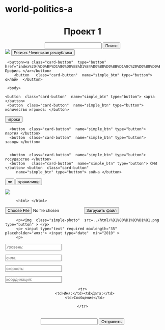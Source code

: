 # world-politics-a

<html> </html>
    <head>
 <meta charset="utf-8">
<meta name="viewport" content="width=device-widtch, initial-scale=1.0">
     <link rel="stylesheet" href="stale.css">
     
</head>
<div class="title"></div>
<center><h1  class="card-text">Проект 1</h1> <p></center>

 <center form action="handler.php">
    <input  type="search" >
      <input type="button" value="Поиск:"  ></center>
       <img class="card-photo" src="%D1%87%D0%B5%D1%87%D0%BD%D1%8F.png">

  <input type="button" class="b1"   name="simple_btn" value= "Регион: Чеченская республика">




     <button><a class="card-button"  type="button" href="index%20(%D0%BF%D1%80%D0%BE%D1%84%D0%B8%D0%BB%D1%8C%20%D0%B8%D0%B3%D1%80%D0%BE%D0%BA%D0%B0).html"> Профиль </a></button>
        <button   class="card-button"  name="simple_btn" type="button"> онлайн  </button>

     <body>

    <button  class="card-button"  name="simple_btn" type="button"> карта </button>
     <button  class="card-button"  name="simple_btn" type="button"> количество игроков: </button>
 <button  class="card-button"  name="simple_btn" type="button"> игроки </button>

      <button  class="card-button"  name="simple_btn" type="button"> партия </button>
      <button  class="card-button"  name="simple_btn" type="button"> заводы </button>


      <button  class="card-button"  name="simple_btn" type="button"> государство </button>
      <button   class="card-button"  name="simple_btn" type="button"> СМИ  </button> <button  class="card-button"
         name="simple_btn" type="button"> война </button>
 <button  class="card-button"
          name="simple_btn" type="button"> лс </button>
         <button   class="card-button"
            name="simple_btn" type="button"> хранилище </button>


<img src=../html/img/%D0%B1%D0%B5%D1%80%D0%B3%D0%BC%D0%B0%D0%BD.png >

         <html> </html> 

<html> 
 <input  type="file" id="fileupload" name="fileupload"/>
<button  onlick="uploadFile()"  id="upload-button" > Загрузить файл</button>
        
         <p><img  class="simple-photo"  src=../html/%D1%80%D1%83%D1%81.png  type="button" > </p>
         <p> <input type="text" required maxlength="35" placeholder="имя:"> <input type="date"  min="2010" >
         <p>
<p></p> <input type="text" required maxlength="35" placeholder="Уровень:" >
           <p></p>
            <input type="text" required maxlength="35" placeholder="сила:" >
           <P></P> <input type="text" required maxlength="35" placeholder="скорость:" >
            <p></p><input type="text" required maxlength="35" placeholder="координация:" >

<center> <div id="chat">
  <table>
    <tr>

    <tr>
      <td>Имя:</td><td>Дата:</td>
      <td>Сообщение</td>

    </tr>
  </table>
</div>
<p>
  <input type="text" name="message" id="message" />
  <input type="button" value="Отправить" onclick="send()" />


</p>

</center>

</html>



